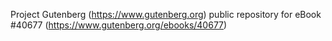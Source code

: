 Project Gutenberg (https://www.gutenberg.org) public repository for eBook #40677 (https://www.gutenberg.org/ebooks/40677)
